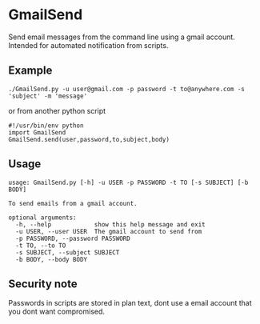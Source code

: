 GmailSend
========
Send email messages from the command line using a gmail account. Intended for automated notification from scripts.

Example
--------


	./GmailSend.py -u user@gmail.com -p password -t to@anywhere.com -s 'subject' -m 'message'

or from another python script

	#!/usr/bin/env python
	import GmailSend
	GmailSend.send(user,password,to,subject,body)

Usage
--------
	usage: GmailSend.py [-h] -u USER -p PASSWORD -t TO [-s SUBJECT] [-b BODY]

	To send emails from a gmail account.

	optional arguments:
	  -h, --help            show this help message and exit
	  -u USER, --user USER  The gmail account to send from
	  -p PASSWORD, --password PASSWORD
	  -t TO, --to TO
	  -s SUBJECT, --subject SUBJECT
	  -b BODY, --body BODY

Security note
--------
Passwords in scripts are stored in plan text, dont use a email account that you dont want compromised.
